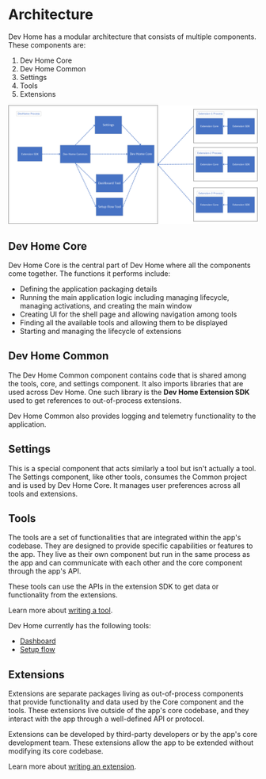 # Architecture

Dev Home has a modular architecture that consists of multiple components. These components are:

1. Dev Home Core
2. Dev Home Common
3. Settings
4. Tools
5. Extensions

![image info](images/architecture.png)

## Dev Home Core

Dev Home Core is the central part of Dev Home where all the components come together. The functions it performs include:

- Defining the application packaging details
- Running the main application logic including managing lifecycle, managing activations, and creating the main window
- Creating UI for the shell page and allowing navigation among tools
- Finding all the available tools and allowing them to be displayed
- Starting and managing the lifecycle of extensions

## Dev Home Common

The Dev Home Common component contains code that is shared among the tools, core, and settings component. It also imports libraries that are used across Dev Home. One such library is the **Dev Home Extension SDK** used to get references to out-of-process extensions.

Dev Home Common also provides logging and telemetry functionality to the application.

## Settings

This is a special component that acts similarly a tool but isn't actually a tool. The Settings component, like other tools, consumes the Common project and is used by Dev Home Core. It manages user preferences across all tools and extensions.

## Tools

The tools are a set of functionalities that are integrated within the app's codebase. They are designed to provide specific capabilities or features to the app. They live as their own component but run in the same process as the app and can communicate with each other and the core component through the app's API.

These tools can use the APIs in the extension SDK to get data or functionality from the extensions.

Learn more about [writing a tool](./tools.md).

Dev Home currently has the following tools:

- [Dashboard](./tools.md#dashboard-tool)
- [Setup flow](./tools.md#setup-flow-tool)

## Extensions

Extensions are separate packages living as out-of-process components that provide functionality and data used by the Core component and the tools. These extensions live outside of the app's core codebase, and they interact with the app through a well-defined API or protocol.

Extensions can be developed by third-party developers or by the app's core development team. These extensions allow the app to be extended without modifying its core codebase.

Learn more about [writing an extension](./extensions.md).
